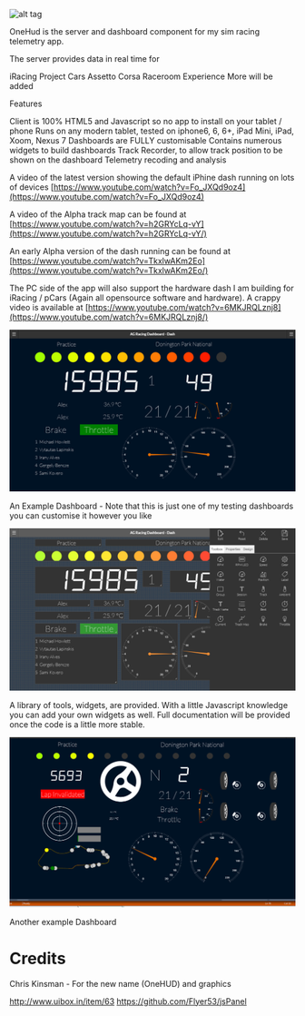 
![alt tag](https://github.com/Alex-developer/OneHUD/blob/master/OneHUD/assets/OneHUD-Logo.png)

OneHud is the server and dashboard component for my sim racing telemetry app.

The server provides data in real time for 

iRacing
Project Cars
Assetto Corsa
Raceroom Experience
More will be added

Features

Client is 100% HTML5 and Javascript so no app to install on your tablet / phone
Runs on any modern tablet, tested on iphone6, 6, 6+, iPad Mini, iPad, Xoom, Nexus 7
Dashboards are FULLY customisable
Contains numerous widgets to build dashboards
Track Recorder, to allow track position to be shown on the dashboard
Telemetry recoding and analysis

A video of the latest version showing the default iPhine dash running on lots of devices [https://www.youtube.com/watch?v=Fo_JXQd9oz4](https://www.youtube.com/watch?v=Fo_JXQd9oz4)

A video of the Alpha track map can be found at  [https://www.youtube.com/watch?v=h2GRYcLq-vY](https://www.youtube.com/watch?v=h2GRYcLq-vY/)

An early Alpha version of the dash running can be found at [https://www.youtube.com/watch?v=TkxlwAKm2Eo](https://www.youtube.com/watch?v=TkxlwAKm2Eo/)

The PC side of the app will also support the hardware dash I am building for iRacing / pCars (Again all opensource software and hardware). A crappy video is available at [https://www.youtube.com/watch?v=6MKJRQLznj8](https://www.youtube.com/watch?v=6MKJRQLznj8/)


![Dashboard](/Screenshots/home.png)

An Example Dashboard - Note that this is just one of my testing dashboards you can customise it however you like

![Toolbox](/Screenshots/toolbox.png)

A library of tools, widgets, are provided. With a little Javascript knowledge you can add your own widgets as well. Full documentation will be provided once the code is a little more stable.

![More](/Screenshots/more.png)

Another example Dashboard



# Credits

Chris Kinsman - For the new name (OneHUD) and graphics

http://www.uibox.in/item/63
https://github.com/Flyer53/jsPanel
